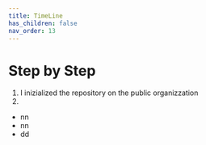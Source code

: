 ```yaml
---
title: TimeLine
has_children: false
nav_order: 13
---
```


# Step by Step

1. I inizialized the repository on the public organizzation
2. 


- nn
- nn
- dd

